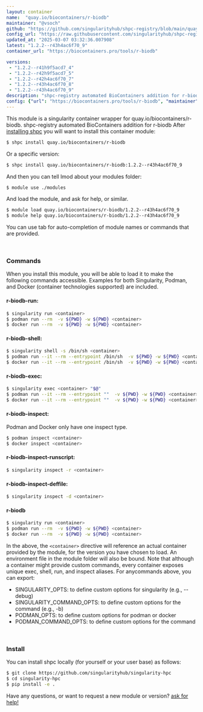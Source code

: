 ```yaml
---
layout: container
name:  "quay.io/biocontainers/r-biodb"
maintainer: "@vsoch"
github: "https://github.com/singularityhub/shpc-registry/blob/main/quay.io/biocontainers/r-biodb/container.yaml"
config_url: "https://raw.githubusercontent.com/singularityhub/shpc-registry/main/quay.io/biocontainers/r-biodb/container.yaml"
updated_at: "2025-03-07 03:32:36.007908"
latest: "1.2.2--r43h4ac6f70_9"
container_url: "https://biocontainers.pro/tools/r-biodb"

versions:
 - "1.2.2--r41h9f5acd7_4"
 - "1.2.2--r42h9f5acd7_5"
 - "1.2.2--r42h4ac6f70_7"
 - "1.2.2--r43h4ac6f70_8"
 - "1.2.2--r43h4ac6f70_9"
description: "shpc-registry automated BioContainers addition for r-biodb"
config: {"url": "https://biocontainers.pro/tools/r-biodb", "maintainer": "@vsoch", "description": "shpc-registry automated BioContainers addition for r-biodb", "latest": {"1.2.2--r43h4ac6f70_9": "sha256:1cfcab01adb9e8ca22987175fd5136eb2b727c44a10f7625bff392f7743de12d"}, "tags": {"1.2.2--r41h9f5acd7_4": "sha256:9394e9103a7e7c0ae08468d52bc782c888493609a115eacb827bd29a6f6337f7", "1.2.2--r42h9f5acd7_5": "sha256:a32b53a855ca20e028ffae798cc3b2d1823221779c94a8674156deb89a673f87", "1.2.2--r42h4ac6f70_7": "sha256:cf016ebb32b9a6d52160eaaa468e712849b195fbc13498c164aa66fe0864f4a0", "1.2.2--r43h4ac6f70_8": "sha256:3e936fc1a72dd7695e8bb1e4a43e81b94ec4615190741666428267f4de2135d7", "1.2.2--r43h4ac6f70_9": "sha256:1cfcab01adb9e8ca22987175fd5136eb2b727c44a10f7625bff392f7743de12d"}, "docker": "quay.io/biocontainers/r-biodb"}
---
```


This module is a singularity container wrapper for quay.io/biocontainers/r-biodb.
shpc-registry automated BioContainers addition for r-biodb
After [installing shpc](#install) you will want to install this container module:


```bash
$ shpc install quay.io/biocontainers/r-biodb
```

Or a specific version:

```bash
$ shpc install quay.io/biocontainers/r-biodb:1.2.2--r43h4ac6f70_9
```

And then you can tell lmod about your modules folder:

```bash
$ module use ./modules
```

And load the module, and ask for help, or similar.

```bash
$ module load quay.io/biocontainers/r-biodb/1.2.2--r43h4ac6f70_9
$ module help quay.io/biocontainers/r-biodb/1.2.2--r43h4ac6f70_9
```

You can use tab for auto-completion of module names or commands that are provided.

<br>

### Commands

When you install this module, you will be able to load it to make the following commands accessible.
Examples for both Singularity, Podman, and Docker (container technologies supported) are included.

#### r-biodb-run:

```bash
$ singularity run <container>
$ podman run --rm  -v ${PWD} -w ${PWD} <container>
$ docker run --rm  -v ${PWD} -w ${PWD} <container>
```

#### r-biodb-shell:

```bash
$ singularity shell -s /bin/sh <container>
$ podman run --it --rm --entrypoint /bin/sh  -v ${PWD} -w ${PWD} <container>
$ docker run --it --rm --entrypoint /bin/sh  -v ${PWD} -w ${PWD} <container>
```

#### r-biodb-exec:

```bash
$ singularity exec <container> "$@"
$ podman run --it --rm --entrypoint ""  -v ${PWD} -w ${PWD} <container> "$@"
$ docker run --it --rm --entrypoint ""  -v ${PWD} -w ${PWD} <container> "$@"
```

#### r-biodb-inspect:

Podman and Docker only have one inspect type.

```bash
$ podman inspect <container>
$ docker inspect <container>
```

#### r-biodb-inspect-runscript:

```bash
$ singularity inspect -r <container>
```

#### r-biodb-inspect-deffile:

```bash
$ singularity inspect -d <container>
```



#### r-biodb

```bash
$ singularity run <container>
$ podman run --rm  -v ${PWD} -w ${PWD} <container>
$ docker run --rm  -v ${PWD} -w ${PWD} <container>
```


In the above, the `<container>` directive will reference an actual container provided
by the module, for the version you have chosen to load. An environment file in the
module folder will also be bound. Note that although a container
might provide custom commands, every container exposes unique exec, shell, run, and
inspect aliases. For anycommands above, you can export:

 - SINGULARITY_OPTS: to define custom options for singularity (e.g., --debug)
 - SINGULARITY_COMMAND_OPTS: to define custom options for the command (e.g., -b)
 - PODMAN_OPTS: to define custom options for podman or docker
 - PODMAN_COMMAND_OPTS: to define custom options for the command

<br>

### Install

You can install shpc locally (for yourself or your user base) as follows:

```bash
$ git clone https://github.com/singularityhub/singularity-hpc
$ cd singularity-hpc
$ pip install -e .
```

Have any questions, or want to request a new module or version? [ask for help!](https://github.com/singularityhub/singularity-hpc/issues)
